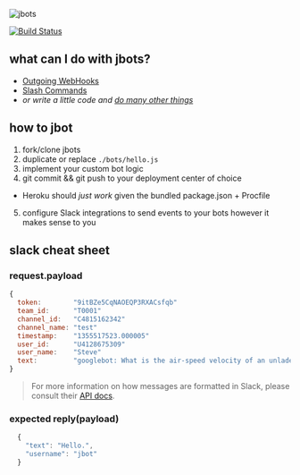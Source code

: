 ![jbots](https://raw.github.com/jmonster/jbots/master/lib/jbot.png)

[![Build Status](https://travis-ci.org/yayuhh/jbots.svg?branch=master)](https://travis-ci.org/yayuhh/jbots)


## what can I do with jbots?
+ [Outgoing WebHooks](https://slack.com/services/new/outgoing-webhook)
+ [Slash Commands](https://slack.com/services/new/slash-commands)
+ *or write a little code and [do many other things](https://slack.com/services/new)*


## how to jbot
1. fork/clone jbots
2. duplicate or replace `./bots/hello.js`
3. implement your custom bot logic
4. git commit && git push to your deployment center of choice
  + Heroku should *just work* given the bundled package.json + Procfile
5. configure Slack integrations to send events to your bots however it makes sense to you


## slack cheat sheet

### request.payload
```javascript
{
  token:        "9itBZe5CqNAOEQP3RXACsfqb"
  team_id:      "T0001"
  channel_id:   "C4815162342"
  channel_name: "test"
  timestamp:    "1355517523.000005"
  user_id:      "U4128675309"
  user_name:    "Steve"
  text:         "googlebot: What is the air-speed velocity of an unladen swallow?"
}
```
> For more information on how messages are formatted in Slack, please consult their [API docs](https://api.slack.com/docs/formatting).

### expected reply(payload)
```javascript
  {
    "text": "Hello.",
    "username": "jbot"
  }
```
